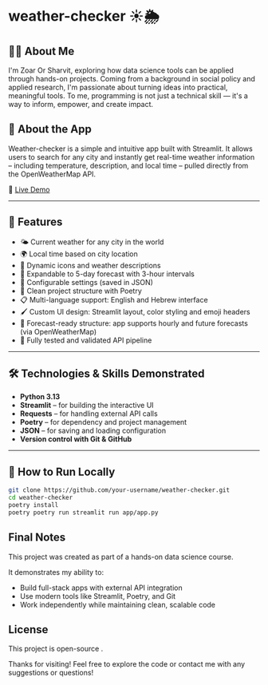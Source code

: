 
# weather-checker ☀️🌦️

## 👩‍💻 About Me
I'm Zoar Or Sharvit, exploring how data science tools can be applied through hands-on projects.
Coming from a background in social policy and applied research, I'm passionate about turning ideas into practical, meaningful tools.
To me, programming is not just a technical skill — it's a way to inform, empower, and create impact.


## 📱 About the App

Weather-checker is a simple and intuitive app built with Streamlit.
It allows users to search for any city and instantly get real-time weather information – including temperature, description, and local time – pulled directly from the OpenWeatherMap API.

🔗 [Live Demo](https://your-demo-link-here.com)

---

## 🌟 Features

- 🌤️ Current weather for any city in the world
- 🌍 Local time based on city location
- 🧭 Dynamic icons and weather descriptions
- 🔮 Expandable to 5-day forecast with 3-hour intervals
- 💾 Configurable settings (saved in JSON)
- 🎯 Clean project structure with Poetry
- 📋 Multi-language support: English and Hebrew interface
- 🖌️ Custom UI design: Streamlit layout, color styling and emoji headers
- 📡 Forecast-ready structure: app supports hourly and future forecasts (via OpenWeatherMap)
- 🧪 Fully tested and validated API pipeline


---

## 🛠️ Technologies & Skills Demonstrated

- **Python 3.13**
- **Streamlit** – for building the interactive UI
- **Requests** – for handling external API calls
- **Poetry** – for dependency and project management
- **JSON** – for saving and loading configuration
- **Version control with Git & GitHub**

---

## 🚀 How to Run Locally

```bash
git clone https://github.com/your-username/weather-checker.git
cd weather-checker
poetry install
poetry poetry run streamlit run app/app.py

```

## Final Notes
This project was created as part of a hands-on data science course.

It demonstrates my ability to:
- Build full-stack apps with external API integration
- Use modern tools like Streamlit, Poetry, and Git
- Work independently while maintaining clean, scalable code

## License
This project is open-source .


Thanks for visiting!
Feel free to explore the code or contact me with any suggestions or questions!
